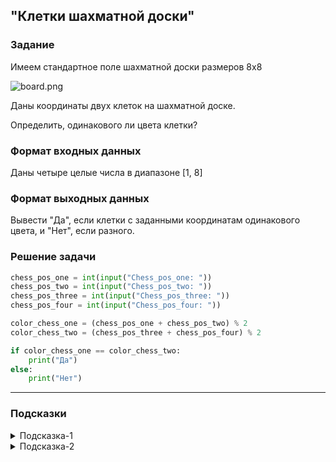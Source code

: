 ## "Клетки шахматной доски"

### Задание

Имеем стандартное поле шахматной доски размеров 8x8

![board.png](img/board.png)

Даны координаты двух клеток на шахматной доске.

Определить, одинакового ли цвета клетки?

### Формат входных данных

Даны четыре целые числа в диапазоне [1, 8]

### Формат выходных данных

Вывести "Да", если клетки с заданными координатам одинакового цвета, и "Нет", если разного.

### Решение задачи

```python
chess_pos_one = int(input("Chess_pos_one: "))
chess_pos_two = int(input("Chess_pos_two: "))
chess_pos_three = int(input("Chess_pos_three: "))
chess_pos_four = int(input("Chess_pos_four: "))

color_chess_one = (chess_pos_one + chess_pos_two) % 2
color_chess_two = (chess_pos_three + chess_pos_four) % 2

if color_chess_one == color_chess_two:
    print("Да")
else:
    print("Нет")

```

---

### Подсказки

<details>
<summary>Подсказка-1</summary>
Условие для проверки четности числа:

```python
n % 2 == 0
```

</details>

<details>
<summary>Подсказка-2</summary>
Сумма двух нечетных чисел, всегда четная.
</details>
